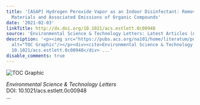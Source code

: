 ```yaml
---
title: '[ASAP] Hydrogen Peroxide Vapor as an Indoor Disinfectant: Removal to Indoor
  Materials and Associated Emissions of Organic Compounds'
date: '2021-02-03'
linkTitle: http://dx.doi.org/10.1021/acs.estlett.0c00948
source: 'Environmental Science & Technology Letters: Latest Articles (ACS Publications)'
description: '<p><img src="https://pubs.acs.org/na101/home/literatum/publisher/achs/journals/content/estlcu/0/estlcu.ahead-of-print/acs.estlett.0c00948/20210203/images/medium/ez0c00948_0004.gif"
  alt="TOC Graphic"/></p><div><cite>Environmental Science & Technology Letters</cite></div><div>DOI:
  10.1021/acs.estlett.0c00948</div> ...'
disable_comments: true
---
```

<p><img src="https://pubs.acs.org/na101/home/literatum/publisher/achs/journals/content/estlcu/0/estlcu.ahead-of-print/acs.estlett.0c00948/20210203/images/medium/ez0c00948_0004.gif" alt="TOC Graphic"/></p><div><cite>Environmental Science & Technology Letters</cite></div><div>DOI: 10.1021/acs.estlett.0c00948</div> ...